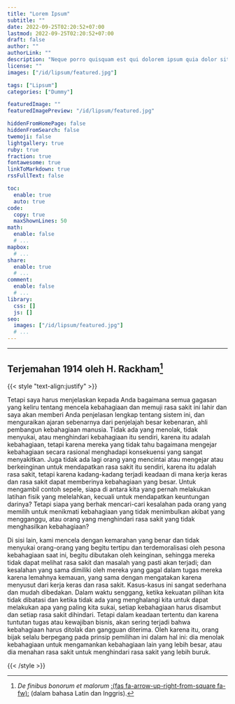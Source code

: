 ```yaml
---
title: "Lorem Ipsum"
subtitle: ""
date: 2022-09-25T02:20:52+07:00
lastmod: 2022-09-25T02:20:52+07:00
draft: false
author: ""
authorLink: ""
description: "Neque porro quisquam est qui dolorem ipsum quia dolor sit amet, consectetur, adipisci velit..."
license: ""
images: ["/id/lipsum/featured.jpg"]

tags: ["Lipsum"]
categories: ["Dummy"]

featuredImage: ""
featuredImagePreview: "/id/lipsum/featured.jpg"

hiddenFromHomePage: false
hiddenFromSearch: false
twemoji: false
lightgallery: true
ruby: true
fraction: true
fontawesome: true
linkToMarkdown: true
rssFullText: false

toc:
  enable: true
  auto: true
code:
  copy: true
  maxShownLines: 50
math:
  enable: false
  # ...
mapbox:
  # ...
share:
  enable: true
  # ...
comment:
  enable: false
  # ...
library:
  css: []
  js: []
seo:
  images: ["/id/lipsum/featured.jpg"]
  # ...
---
```


<!--more-->

---

## Terjemahan 1914 oleh H. Rackham[^1]

[^1]: *De finibus bonorum et malorum* [:(fas fa-arrow-up-right-from-square fa-fw):][dfbem] (dalam bahasa Latin dan Inggris).

[dfbem]: https://archive.org/details/definibusbonoru02cicegoog "De finibus bonorum et malorum"

{{< style "text-align:justify" >}}

Tetapi saya harus menjelaskan kepada Anda bagaimana semua gagasan yang keliru tentang mencela kebahagiaan dan
memuji rasa sakit ini lahir dan saya akan memberi Anda penjelasan lengkap tentang sistem ini, dan menguraikan
ajaran sebenarnya dari penjelajah besar kebenaran, ahli pembangun kebahagiaan manusia. Tidak ada yang menolak,
tidak menyukai, atau menghindari kebahagiaan itu sendiri, karena itu adalah kebahagiaan, tetapi karena mereka yang
tidak tahu bagaimana mengejar kebahagiaan secara rasional menghadapi konsekuensi yang sangat menyakitkan. Juga
tidak ada lagi orang yang mencintai atau mengejar atau berkeinginan untuk mendapatkan rasa sakit itu sendiri,
karena itu adalah rasa sakit, tetapi karena kadang-kadang terjadi keadaan di mana kerja keras dan rasa sakit
dapat memberinya kebahagiaan yang besar. Untuk mengambil contoh sepele, siapa di antara kita yang pernah
melakukan latihan fisik yang melelahkan, kecuali untuk mendapatkan keuntungan darinya? Tetapi siapa yang
berhak mencari-cari kesalahan pada orang yang memilih untuk menikmati kebahagiaan yang tidak menimbulkan
akibat yang mengganggu, atau orang yang menghindari rasa sakit yang tidak menghasilkan kebahagiaan?

Di sisi lain, kami mencela dengan kemarahan yang benar dan tidak menyukai orang-orang yang begitu tertipu dan
terdemoralisasi oleh pesona kebahagiaan saat ini, begitu dibutakan oleh keinginan, sehingga mereka tidak dapat
melihat rasa sakit dan masalah yang pasti akan terjadi; dan kesalahan yang sama dimiliki oleh mereka yang gagal
dalam tugas mereka karena lemahnya kemauan, yang sama dengan mengatakan karena menyusut dari kerja keras dan rasa
sakit. Kasus-kasus ini sangat sederhana dan mudah dibedakan. Dalam waktu senggang, ketika kekuatan pilihan kita
tidak dibatasi dan ketika tidak ada yang menghalangi kita untuk dapat melakukan apa yang paling kita sukai, setiap
kebahagiaan harus disambut dan setiap rasa sakit dihindari. Tetapi dalam keadaan tertentu dan karena tuntutan tugas
atau kewajiban bisnis, akan sering terjadi bahwa kebahagiaan harus ditolak dan gangguan diterima. Oleh karena itu,
orang bijak selalu berpegang pada prinsip pemilihan ini dalam hal ini: dia menolak kebahagiaan untuk mengamankan
kebahagiaan lain yang lebih besar, atau dia menahan rasa sakit untuk menghindari rasa sakit yang lebih buruk.

{{< /style >}}
